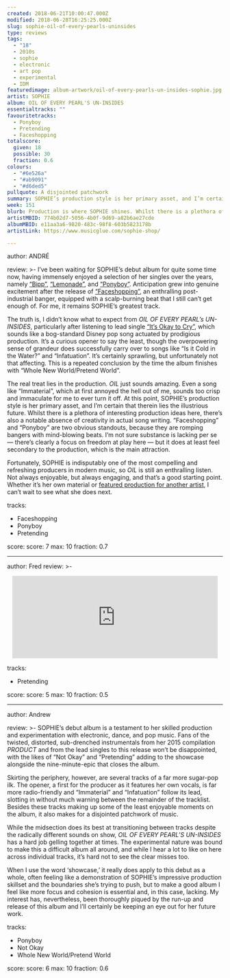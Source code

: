 ```yaml
---
created: 2018-06-21T10:00:47.000Z
modified: 2018-06-28T16:25:25.000Z
slug: sophie-oil-of-every-pearls-uninsides
type: reviews
tags:
  - "18"
  - 2010s
  - sophie
  - electronic
  - art pop
  - experimental
  - IDM
featuredimage: album-artwork/oil-of-every-pearls-un-insides-sophie.jpg
artist: SOPHIE
album: OIL OF EVERY PEARL'S UN-INSIDES
essentialtracks: ""
favouritetracks:
  - Ponyboy
  - Pretending
  - Faceshopping
totalscore:
  given: 18
  possible: 30
  fraction: 0.6
colours:
  - "#6e526a"
  - "#ab9091"
  - "#d6ded5"
pullquote: A disjointed patchwork
summary: SOPHIE’s production style is her primary asset, and I’m certain that therein lies the illustrious future. Whilst there is a plethora of interesting production ideas here, there’s also a notable absence of creativity in actual song writing.
week: 151
blurb: Production is where SOPHIE shines. Whilst there is a plethora of interesting ideas here, there’s also a notable absence of creativity in actual song writing.
artistMBID: 774b02d7-5056-4b0f-9d69-a82b6ae27cde
albumMBID: e11aa3a6-9820-483c-98f8-603b5823178b
artistLink: https://www.musicglue.com/sophie-shop/

---
```


author: ANDRÉ

review: >-
  I’ve been waiting for SOPHIE’s debut album for quite some time now, having immensely enjoyed a selection of her singles over the years, namely [“Bipp”](https://www.youtube.com/watch?v=MVc3Z-bG6Eo), [“Lemonade”](https://www.youtube.com/watch?v=LdLvp630plc), and [“Ponyboy”](https://www.youtube.com/watch?v=uERIXLWeik0). Anticipation grew into genuine excitement after the release of [“Faceshopping”](https://www.youtube.com/watch?v=es9-P1SOeHU), an enthralling post-industrial banger, equipped with a scalp-burning beat that I still can’t get enough of. For me, it remains SOPHIE’s greatest track. 
  
  The truth is, I didn’t know what to expect from *OIL OF EVERY PEARL’s UN-INSIDES*, particularly after listening to lead single [“It’s Okay to Cry”](https://www.youtube.com/watch?v=m_S0qCeA-pc), which sounds like a bog-standard Disney pop song actuated by prodigious production. It’s a curious opener to say the least, though the overpowering sense of grandeur does successfully carry over to songs like “Is it Cold in the Water?” and “Infatuation”. It’s certainly sprawling, but unfortunately not that affecting. This is a repeated conclusion by the time the album finishes with “Whole New World/Pretend World”.

  The real treat lies in the production. *OIL* just sounds amazing. Even a song like “Immaterial”, which at first annoyed the hell out of me, sounds too crisp and immaculate for me to ever turn it off. At this point, SOPHIE’s production style is her primary asset, and I’m certain that therein lies the illustrious future. Whilst there is a plethora of interesting production ideas here, there’s also a notable absence of creativity in actual song writing. “Faceshopping” and “Ponyboy” are two obvious standouts, because they are romping bangers with mind-blowing beats. I’m not sure substance is lacking per se — there’s clearly a focus on freedom at play here — but it does at least feel secondary to the production, which is the main attraction. 
  
  Fortunately, SOPHIE is indisputably one of the most compelling and refreshing producers in modern music, so *OIL* is still an enthralling listen. Not always enjoyable, but always engaging, and that’s a good starting point. Whether it’s her own material or [featured production for another artist](https://www.youtube.com/watch?v=C6iAzyhm0p0), I can’t wait to see what she does next.

tracks:
  - Faceshopping
  - ­­Ponyboy
  - ­­Pretending

score:
  score: 7
  max: 10
  fraction: 0.7

---
author: Fred
review: >-
  <center><iframe src="https://gifer.com/embed/S2A7" width="480" height="192.000" frameborder="0" allowfullscreen="allowfullscreen"></iframe></center>

tracks:
  - Pretending

score:
  score: 5
  max: 10
  fraction: 0.5

---
author: Andrew

review: >-
  SOPHIE’s debut album is a testament to her skilled production and experimentation with electronic, dance, and pop music. Fans of the twisted, distorted, sub-drenched instrumentals from her 2015 compilation *PRODUCT* and from the lead singles to this release won’t be disappointed, with the likes of “Not Okay” and “Pretending” adding to the showcase alongside the nine-minute-epic that closes the album. 
  
  Skirting the periphery, however, are several tracks of a far more sugar-pop ilk. The opener, a first for the producer as it features her own vocals, is far more radio-friendly and “Immaterial” and “Infatuation” follow its lead, slotting in without much warning between the remainder of the tracklist. Besides these tracks making up some of the least enjoyable moments on the album, it also makes for a disjointed patchwork of music. 
  
  While the midsection does its best at transitioning between tracks despite the radically different sounds on show, *OIL OF EVERY PEARL’S UN-INSIDES* has a hard job gelling together at times. The experimental nature was bound to make this a difficult album all around, and while I hear a lot to like on here across individual tracks, it’s hard not to see the clear misses too. 
  
  When I use the word ‘showcase,’ it really does apply to this debut as a whole, often feeling like a demonstration of SOPHIE’s impressive production skillset and the boundaries she’s trying to push, but to make a good album I feel like more focus and cohesion is essential and, in this case, lacking. My interest has, nevertheless, been thoroughly piqued by the run-up and release of this album and I’ll certainly be keeping an eye out for her future work.

tracks:
  - Ponyboy
  - ­­Not Okay
  - ­­Whole New World/Pretend World
  
score:
  score: 6
  max: 10
  fraction: 0.6
